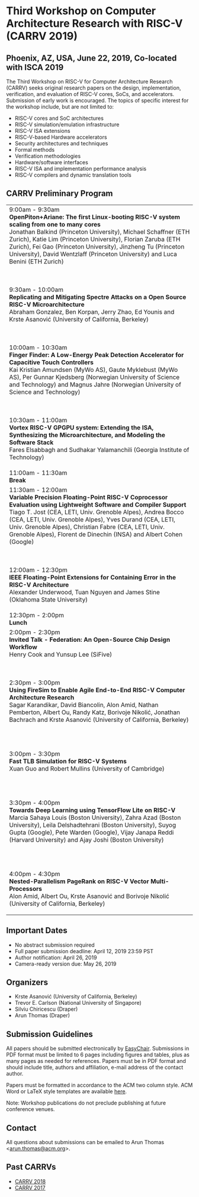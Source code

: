 # Third Workshop on Computer Architecture Research with RISC-V (CARRV 2019)

## Phoenix, AZ, USA, June 22, 2019, Co-located with ISCA 2019

The Third Workshop on RISC-V for Computer Architecture Research (CARRV) seeks original
research papers on the design, implementation, verification, and evaluation of RISC-V cores,
SoCs, and accelerators. Submission of early work is encouraged. The topics of specific
interest for the workshop include, but are not limited to:

* RISC-V cores and SoC architectures
* RISC-V simulation/emulation infrastructure
* RISC-V ISA extensions
* RISC-V-based Hardware accelerators
* Security architectures and techniques
* Formal methods
* Verification methodologies
* Hardware/software interfaces
* RISC-V ISA and implementation performance analysis
* RISC-V compilers and dynamic translation tools

## CARRV Preliminary Program

<table>
<tbody>

<tr>
<td>
9:00am - 9:30am<br>
<b>OpenPiton+Ariane: The first Linux-booting RISC-V system scaling from one to many cores</b><br>
Jonathan Balkind (Princeton University), Michael Schaffner (ETH Zurich), Katie Lim (Princeton University), Florian Zaruba (ETH Zurich), Fei Gao (Princeton University), Jinzheng Tu (Princeton University), David Wentzlaff (Princeton University) and Luca Benini (ETH Zurich)

<br><br>
9:30am - 10:00am<br>
<b>Replicating and Mitigating Spectre Attacks on a Open Source RISC-V Microarchitecture</b><br>
Abraham Gonzalez, Ben Korpan, Jerry Zhao, Ed Younis and Krste Asanović (University of California, Berkeley)

<br><br>
10:00am - 10:30am<br>
<b>Finger Finder: A Low-Energy Peak Detection Accelerator for Capacitive Touch Controllers</b><br>
Kai Kristian Amundsen (MyWo AS), Gaute Myklebust (MyWo AS), Per Gunnar Kjedsberg (Norwegian University of Science and Technology) and Magnus Jahre (Norwegian University of Science and Technology)

<br><br>
10:30am - 11:00am<br>
<b>Vortex RISC-V GPGPU system: Extending the ISA, Synthesizing the Microarchitecture, and Modeling the Software Stack</b><br>
Fares Elsabbagh and Sudhakar Yalamanchili (Georgia Institute of Technology)

</td>
</tr>

<tr>
<td>
11:00am - 11:30am<br>
<b>Break</b>
</td>
</tr>

<tr>
<td>
11:30am - 12:00am<br>
<b>Variable Precision Floating-Point RISC-V Coprocessor Evaluation using Lightweight Software and Compiler Support</b><br>
Tiago T. Jost (CEA, LETI, Univ. Grenoble Alpes), Andrea Bocco (CEA, LETI, Univ. Grenoble Alpes), Yves Durand (CEA, LETI, Univ. Grenoble Alpes), Christian Fabre (CEA, LETI, Univ. Grenoble Alpes), Florent de Dinechin (INSA) and Albert Cohen (Google)

<br><br>
12:00am - 12:30pm<br>
<b>IEEE Floating-Point Extensions for Containing Error in the RISC-V Architecture</b><br>
Alexander Underwood, Tuan Nguyen and James Stine (Oklahoma State University)

</td>
</tr>

<tr>
<td>
12:30pm - 2:00pm<br>
<b>Lunch</b>
</td>
</tr>

<tr>
<td>
2:00pm - 2:30pm<br>
<b>Invited Talk - Federation: An Open-Source Chip Design Workflow</b><br>
Henry Cook and Yunsup Lee (SiFive)

<br><br>
2:30pm - 3:00pm<br>
<b>Using FireSim to Enable Agile End-to-End RISC-V Computer Architecture Research</b><br>
Sagar Karandikar, David Biancolin, Alon Amid, Nathan Pemberton, Albert Ou, Randy Katz, Borivoje Nikolić, Jonathan Bachrach and Krste Asanović (University of California, Berkeley)

<br><br>

3:00pm - 3:30pm<br>
<b>Fast TLB Simulation for RISC-V Systems</b><br>
Xuan Guo and Robert Mullins (University of Cambridge)

<br><br>

3:30pm - 4:00pm<br>
<b>Towards Deep Learning using TensorFlow Lite on RISC-V</b><br>
Marcia Sahaya Louis (Boston University), Zahra Azad (Boston University), Leila Delshadtehrani (Boston University), Suyog Gupta (Google), Pete Warden (Google), Vijay Janapa Reddi (Harvard University) and Ajay Joshi (Boston University)

<br><br>

4:00pm - 4:30pm<br>
<b>Nested-Parallelism PageRank on RISC-V Vector Multi-Processors</b><br>
Alon Amid, Albert Ou, Krste Asanović and Borivoje Nikolić (University of California, Berkeley)
</td>
</tr>

</tbody>
</table>

## Important Dates

* No abstract submission required
* Full paper submission deadline: April 12, 2019 23:59 PST
* Author notification: April 26, 2019
* Camera-ready version due: May 26, 2019

## Organizers

* Krste Asanović (University of California, Berkeley)
* Trevor E. Carlson (National University of Singapore)
* Silviu Chiricescu (Draper)
* Arun Thomas (Draper)

## Submission Guidelines

All papers should be submitted electronically by
[EasyChair](https://easychair.org/conferences/?conf=carrv2019). Submissions
in PDF format must be limited to 6 pages including figures and tables,
plus as many pages as needed for references. Papers must be in PDF
format and should include title, authors and affiliation, e-mail
address of the contact author.

Papers must be formatted in accordance to the ACM two column
style. ACM Word or LaTeX style templates are available
[here](http://www.acm.org/publications/proceedings-template).

Note: Workshop publications do not preclude publishing at future
conference venues.

## Contact

All questions about submissions can be emailed to Arun Thomas
<<arun.thomas@acm.org>>.

## Past CARRVs

* [CARRV 2018](https://carrv.github.io/2018/)
* [CARRV 2017](https://carrv.github.io/2017/)
